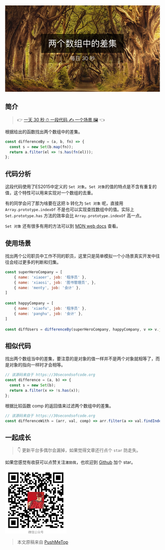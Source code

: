 <!-- # 两个数组中的差集 -->

![封面](https://raw.githubusercontent.com/pushmetop/resource/master/30-seconds-for-everyday/difference/poster.png)

## 简介



> 👉 [一天 30 秒 ⏱ 一段代码 ✍️ 一个场景 🖼](https://github.com/pushmetop/30-seconds-for-everyday) 👈

根据给出的函数找出两个数组中的差集。

```javascript
const differenceBy = (a, b, fn) => {
  const s = new Set(b.map(fn));
  return a.filter(el => !s.has(fn(el)));
};
```

## 代码分析

这段代码使用了ES2015中定义的 `Set 对象`。`Set 对象`的值的特点是不含有重复的值，这个特性可以用来实现对一个数组的去重。

有的同学会问了那为啥要在这把 b 转化为 `Set 对象` 呢，直接用 `Array.prototype.indexOf` 不是也可以实现查找数组中的值。实际上 `Set.prototype.has` 方法的效率会比 `Array.prototype.indexOf` 高一点。

`Set 对象` 还有很多有用的方法可以到 [MDN web docs](https://developer.mozilla.org/zh-CN/docs/Web/JavaScript/Reference/Global_Objects/Set#%E6%96%B9%E6%B3%95) 查看。

## 使用场景

找出两个公司职员中工作不同的职员，这里只是简单模拟一个小场景真实开发中往往会经过更多的判断和归集。

```javascript
const superHeroCompany = [
    { name: 'xiaoer', job: '程序员' },
    { name: 'xiaosi', job: '图书管理员', },
    { name: 'menty', job: '会计' },
]

const happyCompany = [
    { name: 'xiaofu', job: '程序员' },
    { name: 'panghu', job: '会计' },
]

const diffUsers = differenceBy(superHeroCompany, happyCompany, v => v.job)
```

## 相似代码

找出两个数组当中的差集，要注意的是对象的值一样并不是两个对象就相等了，而是对象的指向一样时才会相等。

```javascript
// 该源码来自于 https://30secondsofcode.org
const difference = (a, b) => {
  const s = new Set(b);
  return a.filter(x => !s.has(x));
};
```

根据比较函数 comp 的返回值来过滤两个数组中的差集。

```javascript
// 该源码来自于 https://30secondsofcode.org
const differenceWith = (arr, val, comp) => arr.filter(a => val.findIndex(b => comp(a, b)) === -1)
```


## 一起成长

> 👇 更新平台多偶尔会漏掉，如果觉得文章还行点个 `star` 防走失。

如果您感觉有收获可以点赞关注`激励我`，也欢迎到 [Github](https://github.com/pushmetop/30-seconds-for-everyday) 加个 star。

![微信公众号](https://raw.githubusercontent.com/pushmetop/resource/master/donate/pushmetop.png)

> 本文原稿来自 [PushMeTop](https://github.com/pushmetop)